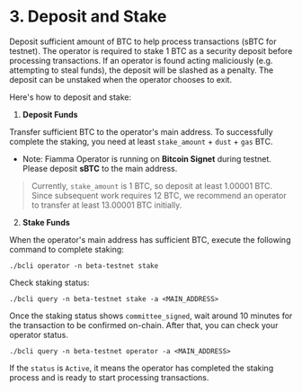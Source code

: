 # 3. Deposit and Stake

Deposit sufficient amount of BTC to help process transactions (sBTC for testnet). The operator is required to stake 1 BTC as a security deposit before processing transactions. If an operator is found acting maliciously (e.g. attempting to steal funds), the deposit will be slashed as a penalty. The deposit can be unstaked when the operator chooses to exit.&#x20;

Here's how to deposit and stake:

1. **Deposit Funds**

Transfer sufficient BTC to the operator's main address. To successfully complete the staking, you need at least `stake_amount` + `dust` + `gas` BTC.

* Note: Fiamma Operator is running on **Bitcoin Signet** during testnet. Please deposit **sBTC** to the main address.

> Currently, `stake_amount` is 1 BTC, so deposit at least 1.00001 BTC. Since subsequent work requires 12 BTC, we recommend an operator to transfer at least 13.00001 BTC initially.

2. **Stake Funds**

When the operator's main address has sufficient BTC, execute the following command to complete staking:

```
./bcli operator -n beta-testnet stake
```

Check staking status:

```
./bcli query -n beta-testnet stake -a <MAIN_ADDRESS>
```

Once the staking status shows `committee_signed`, wait around 10 minutes for the transaction to be confirmed on-chain. After that, you can check your operator status.

```
./bcli query -n beta-testnet operator -a <MAIN_ADDRESS>
```

If the `status` is `Active`, it means the operator has completed the staking process and is ready to start processing transactions.
